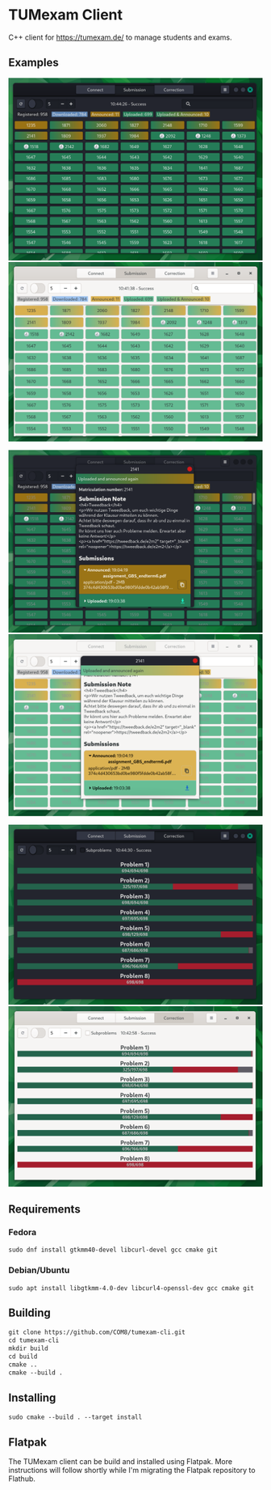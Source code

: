 # TUMexam Client
C++ client for https://tumexam.de/ to manage students and exams.

## Examples

![Dark Submission Overview](images/dark_submissions.png)
![Light Submission Overview](images/light_submissions.png)

![Dark Submission Notes](images/dark_correction_notes.png)
![Light Submission Notes](images/light_correction_notes.png)

![Dark Correction Overview](images/dark_correction.png)
![Light Correction Overview](images/light_correction.png)

## Requirements

### Fedora
```
sudo dnf install gtkmm40-devel libcurl-devel gcc cmake git
```

### Debian/Ubuntu
```
sudo apt install libgtkmm-4.0-dev libcurl4-openssl-dev gcc cmake git
```

## Building
```
git clone https://github.com/COM8/tumexam-cli.git
cd tumexam-cli
mkdir build
cd build
cmake ..
cmake --build .
```

## Installing
```
sudo cmake --build . --target install
```

## Flatpak
The TUMexam client can be build and installed using Flatpak.
More instructions will follow shortly while I'm migrating the Flatpak repository to Flathub.